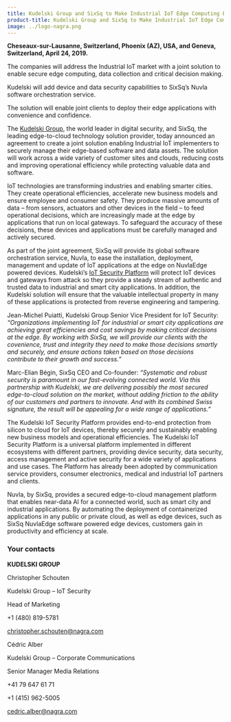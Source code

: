 ```yaml
---
title: Kudelski Group and SixSq to Make Industrial IoT Edge Computing Easy and Secure
product-title: Kudelski Group and SixSq to Make Industrial IoT Edge Computing Easy and Secure
image: ../logo-nagra.png
---
```


**Cheseaux-sur-Lausanne, Switzerland, Phoenix (AZ), USA, and Geneva, Switzerland, April 24, 2019.**

The companies will address the Industrial IoT market with a joint solution to enable secure edge computing, data collection and critical decision making.

Kudelski will add device and data security capabilities to SixSq’s Nuvla software orchestration service.

The solution will enable joint clients to deploy their edge applications with convenience and confidence.

The [Kudelski Group](https://www.nagra.com/), the world leader in digital security, and SixSq, the leading edge-to-cloud technology solution provider, today announced an agreement to create a joint solution enabling Industrial IoT implementers to securely manage their edge-based software and data assets. The solution will work across a wide variety of customer sites and clouds, reducing costs and improving operational efficiency while protecting valuable data and software.

IoT technologies are transforming industries and enabling smarter cities. They create operational efficiencies, accelerate new business models and ensure employee and consumer safety. They produce massive amounts of data – from sensors, actuators and other devices in the field – to feed operational decisions, which are increasingly made at the edge by applications that run on local gateways. To safeguard the accuracy of these decisions, these devices and applications must be carefully managed and actively secured.

As part of the joint agreement, SixSq will provide its global software orchestration service, Nuvla, to ease the installation, deployment, management and update of IoT applications at the edge on NuvlaEdge powered devices. Kudelski’s [IoT Security Platform](https://www.kudelski-iot.com/) will protect IoT devices and gateways from attack so they provide a steady stream of authentic and trusted data to industrial and smart city applications. In addition, the Kudelski solution will ensure that the valuable intellectual property in many of these applications is protected from reverse engineering and tampering.

Jean-Michel Puiatti, Kudelski Group Senior Vice President for IoT Security: _“Organizations implementing IoT for industrial or smart city applications are achieving great efficiencies and cost savings by making critical decisions at the edge. By working with SixSq, we will provide our clients with the covenience, trust and integrity they need to make those decisions smartly and securely, and ensure actions taken based on those decisions contribute to their growth and success.”_

Marc-Elian Bégin, SixSq CEO and Co-founder: _“Systematic and robust security is paramount in our fast-evolving connected world. Via this partnership with Kudelski, we are delivering possibly the most secured edge-to-cloud solution on the market, without adding friction to the ability of our customers and partners to innovate. And with its combined Swiss signature, the result will be appealing for a wide range of applications.”_

The Kudelski IoT Security Platform provides end-to-end protection from silicon to cloud for IoT devices, thereby securely and sustainably enabling new business models and operational efficiencies. The Kudelski IoT Security Platform is a universal platform implemented in different ecosystems with different partners, providing device security, data security, access management and active security for a wide variety of applications and use cases. The Platform has already been adopted by communication service providers, consumer electronics, medical and industrial IoT partners and clients. 

Nuvla, by SixSq, provides a secured edge-to-cloud management platform that enables near-data AI for a connected world, such as smart city and industrial applications. By automating the deployment of containerized applications in any public or private cloud, as well as edge devices, such as SixSq NuvlaEdge software powered edge devices, customers gain in productivity and efficiency at scale.


### Your contacts

**KUDELSKI GROUP**

Christopher Schouten

Kudelski Group – IoT Security

Head of Marketing

+1 (480) 819-5781

<christopher.schouten@nagra.com>

Cédric Alber

Kudelski Group – Corporate Communications

Senior Manager Media Relations

+41 79 647 61 71

+1 (415) 962-5005

<cedric.alber@nagra.com>


